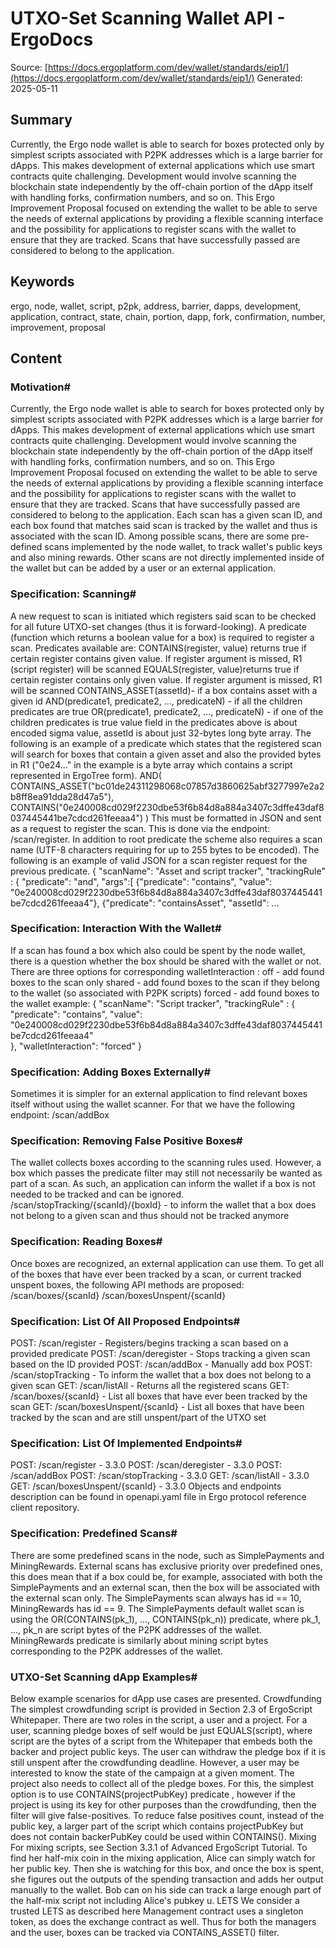 # UTXO-Set Scanning Wallet API - ErgoDocs
Source: [https://docs.ergoplatform.com/dev/wallet/standards/eip1/](https://docs.ergoplatform.com/dev/wallet/standards/eip1/)
Generated: 2025-05-11

## Summary
Currently, the Ergo node wallet is able to search for boxes protected only by simplest scripts associated with P2PK 
addresses which is a large barrier for dApps. This makes development of external applications which use smart contracts 
quite challenging. Development would involve scanning the blockchain state independently by the off-chain portion of 
the dApp itself with handling forks, confirmation numbers, and so on. This Ergo Improvement Proposal focused on extending the wallet to be able to serve the needs of external applications by providing 
a flexible scanning interface and the possibility for applications to register scans with the wallet to ensure that they are tracked. Scans that have successfully passed are considered to belong to the application.

## Keywords
ergo, node, wallet, script, p2pk, address, barrier, dapps, development, application, contract, state, chain, portion, dapp, fork, confirmation, number, improvement, proposal

## Content
### Motivation#
Currently, the Ergo node wallet is able to search for boxes protected only by simplest scripts associated with P2PK 
addresses which is a large barrier for dApps. This makes development of external applications which use smart contracts 
quite challenging. Development would involve scanning the blockchain state independently by the off-chain portion of 
the dApp itself with handling forks, confirmation numbers, and so on.
This Ergo Improvement Proposal focused on extending the wallet to be able to serve the needs of external applications by providing 
a flexible scanning interface and the possibility for applications to register scans with the wallet to ensure that they are tracked. Scans that have successfully passed are considered to belong to the application.
Each scan has a given scan ID, and each box found that matches said scan is tracked by the wallet and thus is associated with the scan ID. Among possible scans, there are some pre-defined scans 
implemented by the node wallet, to track wallet's public keys and also mining rewards. Other scans are not directly implemented inside of 
the wallet but can be added by a user or an external application.

### Specification: Scanning#
A new request to scan is initiated which registers said scan to be checked for all future UTXO-set changes (thus it is forward-looking).
A predicate (function which returns a boolean value for a box) is required to register a scan.
Predicates available are:
CONTAINS(register, value) returns true if certain register contains given value. If register argument is missed, R1 (script register) will be scanned
EQUALS(register, value)returns true if certain register contains only given value. If register argument is missed, R1 will be scanned
CONTAINS_ASSET(assetId)- if a box contains asset with a given id
AND(predicate1, predicate2, ..., predicateN) - if all the children predicates are true
OR(predicate1, predicate2, ..., predicateN) - if one of the children predicates is true
value field in the predicates above is about encoded sigma value, assetId is about just 32-bytes long byte array.
The following is an example of a predicate which states that the registered scan will search for boxes that contain a 
given asset and also the provided bytes in R1 ("0e24..." in the example is a byte array which contains a script 
represented in ErgoTree form).
AND(
    CONTAINS_ASSET("bc01de24311298068c07857d3860625abf3277997e2a2b8ff8ea91dda28d47a5"), 
    CONTAINS("0e240008cd029f2230dbe53f6b84d8a884a3407c3dffe43daf8037445441be7cdcd261feeaa4")
   )
This must be formatted in JSON and sent as a request to register the scan. 
This is done via the endpoint: /scan/register.
In addition to root predicate the scheme also requires a scan name 
(UTF-8 characters requiring for up to 255 bytes to be encoded).
The following is an example of valid JSON for a scan register request for the previous predicate.
{
    "scanName": "Asset and script tracker",
    "trackingRule" : {
        "predicate": "and",
        "args":[
            {"predicate": "contains", "value": "0e240008cd029f2230dbe53f6b84d8a884a3407c3dffe43daf8037445441be7cdcd261feeaa4"},
            {"predicate": "containsAsset", "assetId": ...

### Specification: Interaction With the Wallet#
If a scan has found a box which also could be spent by the node wallet, there is a question whether the box should be 
shared with the wallet or not. There are three options for corresponding walletInteraction :
off - add found boxes to the scan only
shared - add found boxes to the scan if they belong to the wallet (so associated with P2PK scripts)
forced - add found boxes to the wallet
example:
{
    "scanName": "Script tracker",
    "trackingRule" : {
        "predicate": "contains", 
        "value": "0e240008cd029f2230dbe53f6b84d8a884a3407c3dffe43daf8037445441be7cdcd261feeaa4"       
    },
    "walletInteraction": "forced"
}

### Specification: Adding Boxes Externally#
Sometimes it is simpler for an external application to find relevant boxes itself without using the
wallet scanner. For that we have the following endpoint:
/scan/addBox

### Specification: Removing False Positive Boxes#
The wallet collects boxes according to the scanning rules used. However, a box which passes the predicate filter may still not 
necessarily be wanted as part of a scan. As such, an application can inform the wallet if a box is not needed to be
tracked and can be ignored.
/scan/stopTracking/{scanId}/{boxId} - to inform the wallet that a box does not belong to a given scan and 
                      thus should not be tracked anymore

### Specification: Reading Boxes#
Once boxes are recognized, an external application can use them. To get all of the boxes that have ever been tracked by a scan, or 
current tracked unspent boxes, the following API methods are proposed:
/scan/boxes/{scanId}
/scan/boxesUnspent/{scanId}

### Specification: List Of All Proposed Endpoints#
POST: /scan/register - Registers/begins tracking a scan based on a provided predicate
POST: /scan/deregister - Stops tracking a given scan based on the ID provided
POST: /scan/addBox  - Manually add box
POST: /scan/stopTracking - To inform the wallet that a box does not belong to a given scan
GET: /scan/listAll - Returns all the registered scans
GET: /scan/boxes/{scanId} - List all boxes that have ever been tracked by the scan
GET: /scan/boxesUnspent/{scanId} - List all boxes that have been tracked by the scan and are still unspent/part of the UTXO set

### Specification: List Of Implemented Endpoints#
POST: /scan/register - 3.3.0
POST: /scan/deregister - 3.3.0
POST: /scan/addBox
POST: /scan/stopTracking - 3.3.0
GET: /scan/listAll - 3.3.0
GET: /scan/boxesUnspent/{scanId} - 3.3.0
Objects and endpoints description can be found in openapi.yaml file in Ergo protocol reference client repository.

### Specification: Predefined Scans#
There are some predefined scans in the node, such as SimplePayments and MiningRewards. External scans has exclusive 
priority over predefined ones, this does mean that if a box could be, for example, associated with both the 
SimplePayments and an external scan, then the box will be associated with the external scan only.
The SimplePayments scan always has id == 10, MiningRewards has id == 9. 
The SimplePayments default wallet scan is using the OR(CONTAINS(pk_1), ..., CONTAINS(pk_n)) predicate, where 
pk_1, ..., pk_n are script bytes of the P2PK addresses of the wallet. MiningRewards predicate is similarly about 
mining script bytes corresponding to the P2PK addresses of the wallet.

### UTXO-Set Scanning dApp Examples#
Below example scenarios for dApp use cases are presented.
Crowdfunding
The simplest crowdfunding script is provided in Section 2.3 of ErgoScript Whitepaper.
There are two roles in the script, a user and a project. For a user, scanning pledge boxes of self would be 
just EQUALS(script), where script are the bytes of a script from the Whitepaper that embeds both the backer and
project public keys. The user can withdraw the pledge box if it is still unspent after the crowdfunding deadline.
However, a user may be interested to know the state of the campaign at a given moment. The project also needs to collect all of the pledge boxes.
For this, the simplest option is to use CONTAINS(projectPubKey) predicate 
, however if the project is using its key for other purposes than the crowdfunding, then the filter will 
give false-positives. To reduce false positives count, instead of the public key, a larger part of the script which 
contains projectPubKey but does not contain backerPubKey could be used within CONTAINS().
Mixing
For mixing scripts, see Section 3.3.1 of 
Advanced ErgoScript Tutorial. To find her half-mix coin
in the mixing application, Alice can simply watch for her public key. Then she is watching for this box, and once the
box is spent, she figures out the outputs of the spending transaction and adds her output manually to the wallet. Bob can 
on his side can track a large enough part of the half-mix script not including Alice's pubkey u.
LETS
We consider a trusted LETS as described here
Management contract uses a singleton token, as does the exchange contract as well. Thus for both the managers
and the user, boxes can be tracked via CONTAINS_ASSET() filter.
